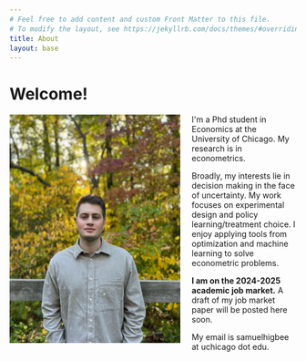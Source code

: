 ```yaml
---
# Feel free to add content and custom Front Matter to this file.
# To modify the layout, see https://jekyllrb.com/docs/themes/#overriding-theme-defaults
title: About
layout: base
---
```


# Welcome!

<img src="assets/images/fall.JPG" alt="headshot" width="300" style="float:left; padding-right:20px; padding-bottom:20px"/>

<style>
  @media screen and (max-width: 768px) {
    img {
      float: none;
      display: block;
      margin: 0 auto;
      width: 300;
      padding: 0;
    }
  }
</style>

I'm a Phd student in Economics at the University of Chicago.
My research is in econometrics.

Broadly, my interests lie in decision making in the face of uncertainty.
My work focuses on
experimental design and policy learning/treatment choice.
I enjoy applying tools from optimization and machine learning to solve
econometric problems.

**I am on the 2024-2025 academic job market.**
A draft of my job market paper will be posted here soon.

My email is samuelhigbee at uchicago dot edu.

